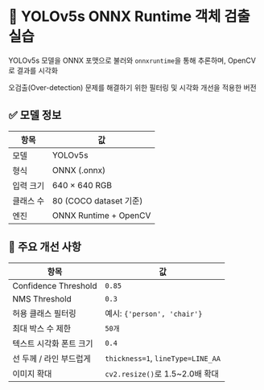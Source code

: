 # 🧠 YOLOv5s ONNX Runtime 객체 검출 실습

YOLOv5s 모델을 ONNX 포맷으로 불러와 `onnxruntime`을 통해 추론하며, OpenCV로 결과를 시각화

오검출(Over-detection) 문제를 해결하기 위한 필터링 및 시각화 개선을 적용한 버전


## ✅ 모델 정보

| 항목    | 값                     |
| ----- | --------------------- |
| 모델    | YOLOv5s               |
| 형식    | ONNX (.onnx)          |
| 입력 크기 | 640 × 640 RGB         |
| 클래스 수 | 80 (COCO dataset 기준)  |
| 엔진    | ONNX Runtime + OpenCV |

## 🧪 주요 개선 사항

| 항목                   | 값                                 |
| -------------------- | --------------------------------- |
| Confidence Threshold | `0.85`                            |
| NMS Threshold        | `0.3`                             |
| 허용 클래스 필터링           | 예시: `{'person', 'chair'}`         |
| 최대 박스 수 제한           | `50개`                             |
| 텍스트 시각화 폰트 크기        | `0.4`                             |
| 선 두께 / 라인 부드럽게       | `thickness=1`, `lineType=LINE_AA` |
| 이미지 확대               | `cv2.resize()`로 1.5\~2.0배 확대      |
